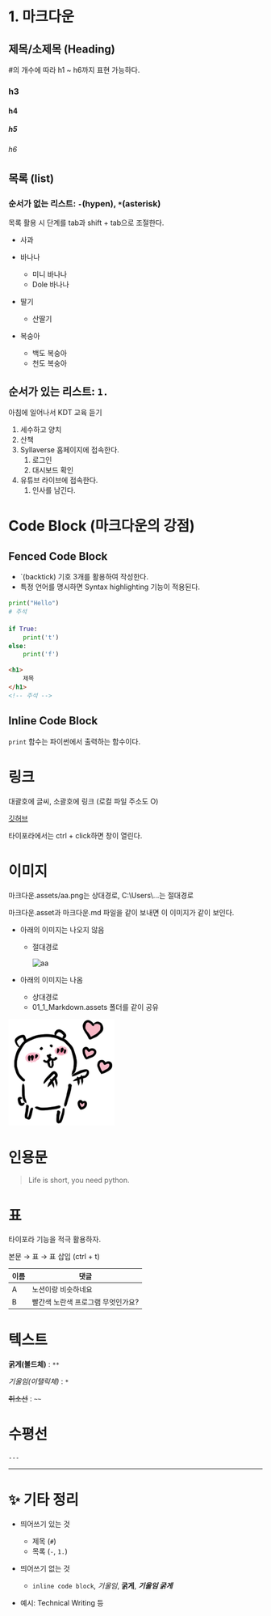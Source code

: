 # 1. 마크다운

## 제목/소제목 (Heading)

#의 개수에 따라 h1 ~ h6까지 표현 가능하다.

### h3

#### h4

##### h5

###### h6



## 목록 (list)

### 순서가 없는 리스트: `-`(hypen), `*`(asterisk)

목록 활용 시 단계를 tab과 shift + tab으로 조절한다.

- 사과
- 바나나
  - 미니 바나나
  - Dole 바나나

- 딸기
  - 산딸기
- 복숭아
  - 백도 복숭아
  - 천도 복숭아



## 순서가 있는 리스트: `1.`

아침에 일어나서 KDT 교육 듣기

1. 세수하고 양치
2. 산책
3. Syllaverse 홈페이지에 접속한다.
   1. 로그인
   2. 대시보드 확인
4. 유튜브 라이브에 접속한다.
   1. 인사를 남긴다.



# Code Block (마크다운의 강점)

## Fenced Code Block

- `(backtick) 기호 3개를 활용하여 작성한다.
- 특정 언어를 명시하면 Syntax highlighting 기능이 적용된다.

```python
print("Hello")
# 주석

if True:
    print('t')
else:
    print('f')
```

```html
<h1>
    제목
</h1>
<!-- 주석 -->
```



## Inline Code Block

`print` 함수는 파이썬에서 출력하는 함수이다.



# 링크

대괄호에 글씨, 소괄호에 링크 (로컬 파일 주소도 O)

[깃허브](https://github.com/jupiter6676)

타이포라에서는 ctrl + click하면 창이 열린다.



# 이미지



마크다운.assets/aa.png는 상대경로, C:\Users\…는 절대경로

마크다운.asset과 마크다운.md 파일을 같이 보내면 이 이미지가 같이 보인다.

- 아래의 이미지는 나오지 않음

  - 절대경로

    ![aa](C:\Users\jupit\OneDrive\Desktop\aa.png)

- 아래의 이미지는 나옴
  - 상대경로
  - 01_1_Markdown.assets 폴더를 같이 공유

![aa](./Assets/01_1_Markdown.assets/aa.png)



# 인용문

> Life is short, you need python.



# 표

타이포라 기능을 적극 활용하자.

본문 → 표 → 표 삽입 (ctrl + t)

| 이름 | 댓글                               |
| ---- | ---------------------------------- |
| A    | 노션이랑 비슷하네요                |
| B    | 빨간색 노란색 프로그램 무엇인가요? |



# 텍스트

**굵게(볼드체)** : `**`

*기울임(이탤릭체)* : `*`

~~취소선~~ : `~~`



# 수평선

`---`

---



# ✨ 기타 정리

- 띄어쓰기 있는 것
  - 제목 (`#`)
  - 목록 (`-`, `1.`)
- 띄어쓰기 없는 것
  - `inline code block`, *기울임*, **굵게**, ***기울임 굵게***

- 예시: Technical Writing 등

